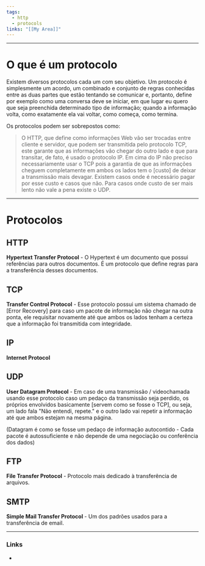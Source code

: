 ```yaml
---
tags:
  - http
  - protocols
links: "[[My Area]]"
---
```

---
# O que é um protocolo

Existem diversos protocolos cada um com seu objetivo.
Um protocolo é simplesmente um acordo, um combinado e conjunto de regras conhecidas entre as duas partes que estão tentando se comunicar e, portanto, define por exemplo como uma conversa deve se iniciar, em que lugar eu quero que seja preenchida determinado tipo de informação; quando a informação volta, como exatamente ela vai voltar, como começa, como termina.

Os protocolos podem ser sobrepostos como:
> O HTTP, que define como informações Web vão ser trocadas entre cliente e servidor, que podem ser transmitida pelo protocolo TCP, este garante que as informações vão chegar do outro lado e que para transitar, de fato, é usado o protocolo IP.
> Em cima do IP não preciso necessariamente usar o TCP pois a garantia de que as informações cheguem completamente em ambos os lados tem o [custo] de deixar a transmissão mais devagar. Existem casos onde é necessário pagar por esse custo e casos que não.
> Para casos onde custo de ser mais lento não vale a pena existe o UDP.



---
# Protocolos
## HTTP

**Hypertext Transfer Protocol** - O Hypertext é um documento que possui referências para outros documentos. É um protocolo que define regras para a transferência desses documentos.

## TCP

**Transfer Control Protocol** - 
Esse protocolo possui um sistema chamado de [Error Recovery] para caso um pacote de informação não chegar na outra ponta, ele requisitar novamente até que ambos os lados tenham a certeza que a informação foi transmitida com integridade.

## IP 
**Internet Protocol**

## UDP
**User Datagram Protocol** - 
Em caso de uma transmissão / videochamada usando esse protocolo caso um pedaço da transmissão seja perdido, os próprios envolvidos basicamente [servem como se fosse o TCP], ou seja, um lado fala "Não entendi, repete." e o outro lado vai repetir a informação até que ambos estejam na mesma página.

(Datagram é como se fosse um pedaço de informação autocontido - Cada pacote é autossuficiente e não depende de uma negociação ou conferência dos dados)

## FTP

**File Transfer Protocol** - Protocolo mais dedicado à transferência de arquivos.

## SMTP
**Simple Mail Transfer Protocol** - Um dos padrões usados para a transferência de email.




---
### Links
* 
